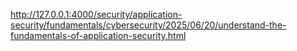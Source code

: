 http://127.0.0.1:4000/security/application-security/fundamentals/cybersecurity/2025/06/20/understand-the-fundamentals-of-application-security.html
